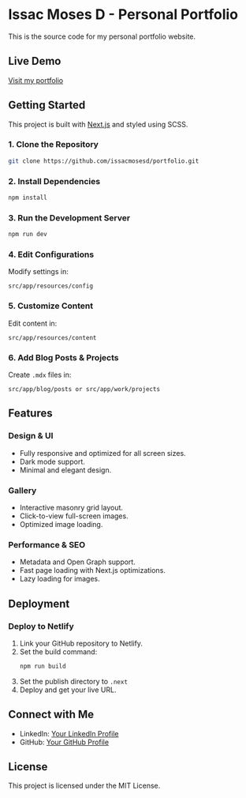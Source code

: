 # **Issac Moses D - Personal Portfolio**

This is the source code for my personal portfolio website.

## **Live Demo**
[Visit my portfolio](https://your-netlify-url-here)


## **Getting Started**

This project is built with [Next.js](https://nextjs.org) and styled using SCSS.

### **1. Clone the Repository**
```bash
git clone https://github.com/issacmosesd/portfolio.git
```

### **2. Install Dependencies**
```bash
npm install
```

### **3. Run the Development Server**
```bash
npm run dev
```

### **4. Edit Configurations**
Modify settings in:
```
src/app/resources/config
```

### **5. Customize Content**
Edit content in:
```
src/app/resources/content
```

### **6. Add Blog Posts & Projects**
Create `.mdx` files in:
```
src/app/blog/posts or src/app/work/projects
```

## **Features**

### **Design & UI**
- Fully responsive and optimized for all screen sizes.
- Dark mode support.
- Minimal and elegant design.

### **Gallery**
- Interactive masonry grid layout.
- Click-to-view full-screen images.
- Optimized image loading.

### **Performance & SEO**
- Metadata and Open Graph support.
- Fast page loading with Next.js optimizations.
- Lazy loading for images.

## **Deployment**

### **Deploy to Netlify**
1. Link your GitHub repository to Netlify.
2. Set the build command:
   ```bash
   npm run build
   ```
3. Set the publish directory to `.next`
4. Deploy and get your live URL.

## **Connect with Me**
- LinkedIn: [Your LinkedIn Profile](https://linkedin.com/in/your-profile)
- GitHub: [Your GitHub Profile](https://github.com/issacmosesd)

## **License**
This project is licensed under the MIT License.
